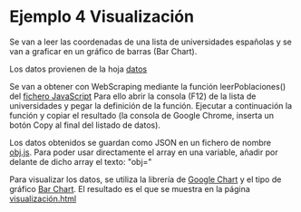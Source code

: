 # Ejemplo 4 Visualización
Se van a leer las coordenadas de una lista de universidades españolas y se van a graficar en un gráfico de barras (Bar Chart).

Los datos provienen de la hoja [datos](https://www.businessintelligence.info/assets/listado-longitud-latitud-municipios-espana.html)

Se van a obtener con WebScraping mediante la función leerPoblaciones() del [fichero JavaScript](../telmo/funcion.js)
Para ello abrir la consola (F12) de la lista de universidades y pegar la definición de la función. Ejecutar a continuación la función y copiar el resultado (la consola de Google Chrome, inserta un botón Copy al final del listado de datos).

Los datos obtenidos se guardan como JSON en un fichero de nombre [obj.js](../telmo/obj.js). Para poder usar directamente el array en una variable, añadir por delante de dicho array el texto: "obj="

Para visualizar los datos, se utiliza la librería de [Google Chart](https://developers.google.com/chart/) y el tipo de gráfico [Bar Chart](https://developers.google.com/chart/interactive/docs/gallery/barchart).
El resultado es el que se muestra en la página [visualización.html](../telmo/visualización.html)


